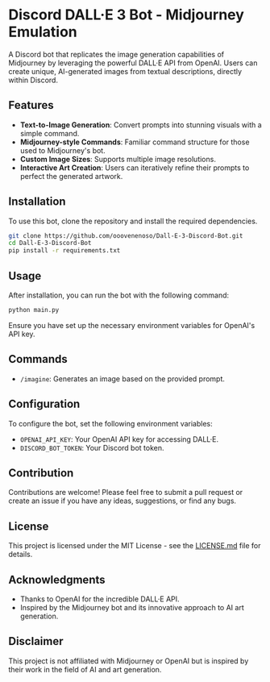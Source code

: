 # Discord DALL·E 3 Bot - Midjourney Emulation

A Discord bot that replicates the image generation capabilities of Midjourney by leveraging the powerful DALL·E API from OpenAI. Users can create unique, AI-generated images from textual descriptions, directly within Discord.

## Features

- **Text-to-Image Generation**: Convert prompts into stunning visuals with a simple command.
- **Midjourney-style Commands**: Familiar command structure for those used to Midjourney's bot.
- **Custom Image Sizes**: Supports multiple image resolutions.
- **Interactive Art Creation**: Users can iteratively refine their prompts to perfect the generated artwork.

## Installation

To use this bot, clone the repository and install the required dependencies.

```bash
git clone https://github.com/ooovenenoso/Dall-E-3-Discord-Bot.git
cd Dall-E-3-Discord-Bot
pip install -r requirements.txt
```

## Usage

After installation, you can run the bot with the following command:

```bash
python main.py
```

Ensure you have set up the necessary environment variables for OpenAI's API key.

## Commands

- `/imagine`: Generates an image based on the provided prompt.

## Configuration

To configure the bot, set the following environment variables:

- `OPENAI_API_KEY`: Your OpenAI API key for accessing DALL·E.
- `DISCORD_BOT_TOKEN`: Your Discord bot token.

## Contribution

Contributions are welcome! Please feel free to submit a pull request or create an issue if you have any ideas, suggestions, or find any bugs.

## License

This project is licensed under the MIT License - see the [LICENSE.md](LICENSE) file for details.

## Acknowledgments

- Thanks to OpenAI for the incredible DALL·E API.
- Inspired by the Midjourney bot and its innovative approach to AI art generation.

## Disclaimer

This project is not affiliated with Midjourney or OpenAI but is inspired by their work in the field of AI and art generation.
